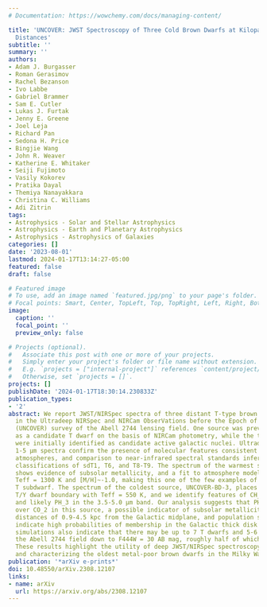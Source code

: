 ```yaml
---
# Documentation: https://wowchemy.com/docs/managing-content/

title: 'UNCOVER: JWST Spectroscopy of Three Cold Brown Dwarfs at Kiloparsec-scale
  Distances'
subtitle: ''
summary: ''
authors:
- Adam J. Burgasser
- Roman Gerasimov
- Rachel Bezanson
- Ivo Labbe
- Gabriel Brammer
- Sam E. Cutler
- Lukas J. Furtak
- Jenny E. Greene
- Joel Leja
- Richard Pan
- Sedona H. Price
- Bingjie Wang
- John R. Weaver
- Katherine E. Whitaker
- Seiji Fujimoto
- Vasily Kokorev
- Pratika Dayal
- Themiya Nanayakkara
- Christina C. Williams
- Adi Zitrin
tags:
- Astrophysics - Solar and Stellar Astrophysics
- Astrophysics - Earth and Planetary Astrophysics
- Astrophysics - Astrophysics of Galaxies
categories: []
date: '2023-08-01'
lastmod: 2024-01-17T13:14:27-05:00
featured: false
draft: false

# Featured image
# To use, add an image named `featured.jpg/png` to your page's folder.
# Focal points: Smart, Center, TopLeft, Top, TopRight, Left, Right, BottomLeft, Bottom, BottomRight.
image:
  caption: ''
  focal_point: ''
  preview_only: false

# Projects (optional).
#   Associate this post with one or more of your projects.
#   Simply enter your project's folder or file name without extension.
#   E.g. `projects = ["internal-project"]` references `content/project/deep-learning/index.md`.
#   Otherwise, set `projects = []`.
projects: []
publishDate: '2024-01-17T18:30:14.230833Z'
publication_types:
- '2'
abstract: We report JWST/NIRSpec spectra of three distant T-type brown dwarfs identified
  in the Ultradeep NIRSpec and NIRCam ObserVations before the Epoch of Reionization
  (UNCOVER) survey of the Abell 2744 lensing field. One source was previously reported
  as a candidate T dwarf on the basis of NIRCam photometry, while the two other sources
  were initially identified as candidate active galactic nuclei. Ultradeep, low-resolution
  1-5 μm spectra confirm the presence of molecular features consistent with T dwarf
  atmospheres, and comparison to near-infrared spectral standards infers spectral
  classifications of sdT1, T6, and T8-T9. The spectrum of the warmest source, UNCOVER-BD-1,
  shows evidence of subsolar metallicity, and a fit to atmosphere models indicates
  Teff = 1300 K and [M/H]~-1.0, making this one of the few examples of a spectroscopically-confirmed
  T subdwarf. The spectrum of the coldest source, UNCOVER-BD-3, places it near the
  T/Y dwarf boundary with Teff = 550 K, and we identify features of CH_4, CO, H_2O,
  and likely PH_3 in the 3.5-5.0 μm band. Our analysis suggests that PH3 is favored
  over CO_2 in this source, a possible indicator of subsolar metallicity. We estimate
  distances of 0.9-4.5 kpc from the Galactic midplane, and population simulations
  indicate high probabilities of membership in the Galactic thick disk or halo. Our
  simulations also indicate that there may be up to 7 T dwarfs and 5-6 L dwarfs in
  the Abell 2744 field down to F444W = 30 AB mag, roughly half of which are halo members.
  These results highlight the utility of deep JWST/NIRSpec spectroscopy for identifying
  and characterizing the oldest metal-poor brown dwarfs in the Milky Way.
publication: '*arXiv e-prints*'
doi: 10.48550/arXiv.2308.12107
links:
- name: arXiv
  url: https://arxiv.org/abs/2308.12107
---
```

